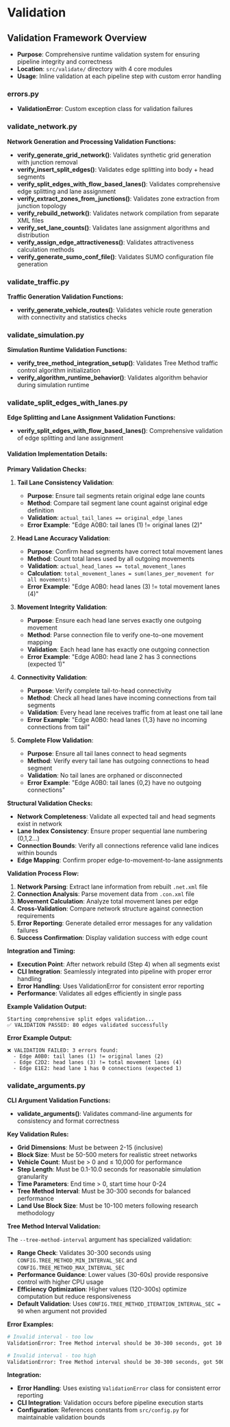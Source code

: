 # Validation

## Validation Framework Overview

- **Purpose**: Comprehensive runtime validation system for ensuring pipeline integrity and correctness
- **Location**: `src/validate/` directory with 4 core modules
- **Usage**: Inline validation at each pipeline step with custom error handling

### errors.py

- **ValidationError**: Custom exception class for validation failures

### validate_network.py

**Network Generation and Processing Validation Functions:**

- **verify_generate_grid_network()**: Validates synthetic grid generation with junction removal
- **verify_insert_split_edges()**: Validates edge splitting into body + head segments
- **verify_split_edges_with_flow_based_lanes()**: Validates comprehensive edge splitting and lane assignment
- **verify_extract_zones_from_junctions()**: Validates zone extraction from junction topology
- **verify_rebuild_network()**: Validates network compilation from separate XML files
- **verify_set_lane_counts()**: Validates lane assignment algorithms and distribution
- **verify_assign_edge_attractiveness()**: Validates attractiveness calculation methods
- **verify_generate_sumo_conf_file()**: Validates SUMO configuration file generation

### validate_traffic.py

**Traffic Generation Validation Functions:**

- **verify_generate_vehicle_routes()**: Validates vehicle route generation with connectivity and statistics checks

### validate_simulation.py

**Simulation Runtime Validation Functions:**

- **verify_tree_method_integration_setup()**: Validates Tree Method traffic control algorithm initialization
- **verify_algorithm_runtime_behavior()**: Validates algorithm behavior during simulation runtime

### validate_split_edges_with_lanes.py

**Edge Splitting and Lane Assignment Validation Functions:**

- **verify_split_edges_with_flow_based_lanes()**: Comprehensive validation of edge splitting and lane assignment

#### Validation Implementation Details:

**Primary Validation Checks:**

1. **Tail Lane Consistency Validation**:
   - **Purpose**: Ensure tail segments retain original edge lane counts
   - **Method**: Compare tail segment lane count against original edge definition
   - **Validation**: `actual_tail_lanes == original_edge_lanes`
   - **Error Example**: "Edge A0B0: tail lanes (1) != original lanes (2)"

2. **Head Lane Accuracy Validation**:
   - **Purpose**: Confirm head segments have correct total movement lanes
   - **Method**: Count total lanes used by all outgoing movements
   - **Validation**: `actual_head_lanes == total_movement_lanes`
   - **Calculation**: `total_movement_lanes = sum(lanes_per_movement for all movements)`
   - **Error Example**: "Edge A0B0: head lanes (3) != total movement lanes (4)"

3. **Movement Integrity Validation**:
   - **Purpose**: Ensure each head lane serves exactly one outgoing movement
   - **Method**: Parse connection file to verify one-to-one movement mapping
   - **Validation**: Each head lane has exactly one outgoing connection
   - **Error Example**: "Edge A0B0: head lane 2 has 3 connections (expected 1)"

4. **Connectivity Validation**:
   - **Purpose**: Verify complete tail-to-head connectivity
   - **Method**: Check all head lanes have incoming connections from tail segments
   - **Validation**: Every head lane receives traffic from at least one tail lane
   - **Error Example**: "Edge A0B0: head lanes {1,3} have no incoming connections from tail"

5. **Complete Flow Validation**:
   - **Purpose**: Ensure all tail lanes connect to head segments
   - **Method**: Verify every tail lane has outgoing connections to head segment
   - **Validation**: No tail lanes are orphaned or disconnected
   - **Error Example**: "Edge A0B0: tail lanes {0,2} have no outgoing connections"

**Structural Validation Checks:**

- **Network Completeness**: Validate all expected tail and head segments exist in network
- **Lane Index Consistency**: Ensure proper sequential lane numbering (0,1,2...)
- **Connection Bounds**: Verify all connections reference valid lane indices within bounds
- **Edge Mapping**: Confirm proper edge-to-movement-to-lane assignments

**Validation Process Flow:**

1. **Network Parsing**: Extract lane information from rebuilt `.net.xml` file
2. **Connection Analysis**: Parse movement data from `.con.xml` file  
3. **Movement Calculation**: Analyze total movement lanes per edge
4. **Cross-Validation**: Compare network structure against connection requirements
5. **Error Reporting**: Generate detailed error messages for any validation failures
6. **Success Confirmation**: Display validation success with edge count

**Integration and Timing:**

- **Execution Point**: After network rebuild (Step 4) when all segments exist
- **CLI Integration**: Seamlessly integrated into pipeline with proper error handling
- **Error Handling**: Uses ValidationError for consistent error reporting
- **Performance**: Validates all edges efficiently in single pass

**Example Validation Output:**

```
Starting comprehensive split edges validation...
✅ VALIDATION PASSED: 80 edges validated successfully
```

**Error Example Output:**

```
❌ VALIDATION FAILED: 3 errors found:
  - Edge A0B0: tail lanes (1) != original lanes (2)
  - Edge C2D2: head lanes (3) != total movement lanes (4)  
  - Edge E1E2: head lane 1 has 0 connections (expected 1)
```

### validate_arguments.py

**CLI Argument Validation Functions:**

- **validate_arguments()**: Validates command-line arguments for consistency and format correctness

**Key Validation Rules:**

- **Grid Dimensions**: Must be between 2-15 (inclusive)
- **Block Size**: Must be 50-500 meters for realistic street networks
- **Vehicle Count**: Must be > 0 and ≤ 10,000 for performance
- **Step Length**: Must be 0.1-10.0 seconds for reasonable simulation granularity
- **Time Parameters**: End time > 0, start time hour 0-24
- **Tree Method Interval**: Must be 30-300 seconds for balanced performance
- **Land Use Block Size**: Must be 10-100 meters following research methodology

**Tree Method Interval Validation:**

The `--tree-method-interval` argument has specialized validation:

- **Range Check**: Validates 30-300 seconds using `CONFIG.TREE_METHOD_MIN_INTERVAL_SEC` and `CONFIG.TREE_METHOD_MAX_INTERVAL_SEC`
- **Performance Guidance**: Lower values (30-60s) provide responsive control with higher CPU usage
- **Efficiency Optimization**: Higher values (120-300s) optimize computation but reduce responsiveness
- **Default Validation**: Uses `CONFIG.TREE_METHOD_ITERATION_INTERVAL_SEC = 90` when argument not provided

**Error Examples:**

```bash
# Invalid interval - too low
ValidationError: Tree Method interval should be 30-300 seconds, got 10

# Invalid interval - too high  
ValidationError: Tree Method interval should be 30-300 seconds, got 500
```

**Integration:**

- **Error Handling**: Uses existing `ValidationError` class for consistent error reporting
- **CLI Integration**: Validation occurs before pipeline execution starts
- **Configuration**: References constants from `src/config.py` for maintainable validation bounds